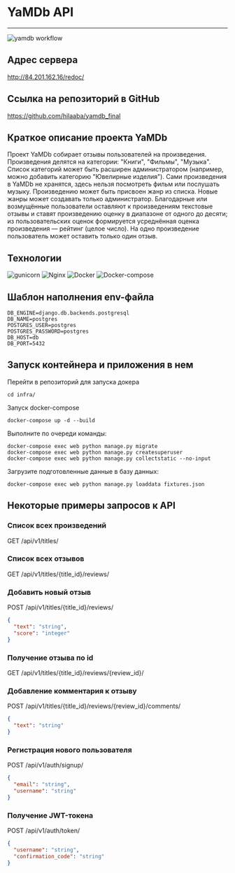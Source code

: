 # YaMDb API 
---
![yamdb workflow](https://github.com/hilaaba/yamdb_final/actions/workflows/yamdb_workflow.yml/badge.svg)

## Адрес сервера
http://84.201.162.16/redoc/

## Ссылка на репозиторий в GitHub
https://github.com/hilaaba/yamdb_final

## Краткое описание проекта YaMDb
Проект YaMDb собирает отзывы пользователей на произведения.
Произведения делятся на категории: "Книги", "Фильмы", "Музыка".
Список категорий может быть расширен администратором
(например, можно добавить категорию "Ювелирные изделия").
Сами произведения в YaMDb не хранятся, здесь нельзя посмотреть фильм или послушать музыку.
Произведению может быть присвоен жанр из списка.
Новые жанры может создавать только администратор.
Благодарные или возмущённые пользователи оставляют к произведениям текстовые отзывы и ставят произведению оценку в диапазоне от одного до десяти;
из пользовательских оценок формируется усреднённая оценка произведения — рейтинг (целое число).
На одно произведение пользователь может оставить только один отзыв.

## Технологии
![gunicorn](https://img.shields.io/badge/gunicorn-blue) ![Nginx](https://img.shields.io/badge/Nginx-blue) ![Docker](https://img.shields.io/badge/Docker-blue) ![Docker-compose](https://img.shields.io/badge/Docker--compose-blue) 

## Шаблон наполнения env-файла
```
DB_ENGINE=django.db.backends.postgresql
DB_NAME=postgres
POSTGRES_USER=postgres
POSTGRES_PASSWORD=postgres
DB_HOST=db
DB_PORT=5432
```

## Запуск контейнера и приложения в нем

Перейти в репозиторий для запуска докера

```
cd infra/
```

Запуск docker-compose

```
docker-compose up -d --build
```

Выполните по очереди команды:
```
docker-compose exec web python manage.py migrate
docker-compose exec web python manage.py createsuperuser
docker-compose exec web python manage.py collectstatic --no-input
```

Загрузите подготовленные данные в базу данных:

```
docker-compose exec web python manage.py loaddata fixtures.json
```

## Некоторые примеры запросов к API

### Cписок всех произведений
GET /api/v1/titles/

### Cписок всех отзывов
GET /api/v1/titles/{title_id}/reviews/

### Добавить новый отзыв
POST /api/v1/titles/{title_id}/reviews/
```json
{
  "text": "string",
  "score": "integer"
}
```

### Получение отзыва по id
GET /api/v1/titles/{title_id}/reviews/{review_id}/

### Добавление комментария к отзыву
POST /api/v1/titles/{title_id}/reviews/{review_id}/comments/
```json
{
  "text": "string"
}
```

### Регистрация нового пользователя
POST /api/v1/auth/signup/
```json
{
  "email": "string",
  "username": "string"
}
```

### Получение JWT-токена
POST /api/v1/auth/token/
```json
{
  "username": "string",
  "confirmation_code": "string"
}
```
